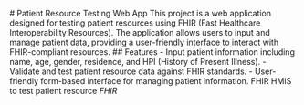 
#   P a t i e n t   R e s o u r c e   T e s t i n g   W e b   A p p 
 
 T h i s   p r o j e c t   i s   a   w e b   a p p l i c a t i o n   d e s i g n e d   f o r   t e s t i n g   p a t i e n t   r e s o u r c e s   u s i n g   F H I R   ( F a s t   H e a l t h c a r e   I n t e r o p e r a b i l i t y   R e s o u r c e s ) .   T h e   a p p l i c a t i o n   a l l o w s   u s e r s   t o   i n p u t   a n d   m a n a g e   p a t i e n t   d a t a ,   p r o v i d i n g   a   u s e r - f r i e n d l y   i n t e r f a c e   t o   i n t e r a c t   w i t h   F H I R - c o m p l i a n t   r e s o u r c e s . 
 
 # #   F e a t u r e s 
 
 -   I n p u t   p a t i e n t   i n f o r m a t i o n   i n c l u d i n g   n a m e ,   a g e ,   g e n d e r ,   r e s i d e n c e ,   a n d   H P I   ( H i s t o r y   o f   P r e s e n t   I l l n e s s ) . 
 -   V a l i d a t e   a n d   t e s t   p a t i e n t   r e s o u r c e   d a t a   a g a i n s t   F H I R   s t a n d a r d s . 
 -   U s e r - f r i e n d l y   f o r m - b a s e d   i n t e r f a c e   f o r   m a n a g i n g   p a t i e n t   i n f o r m a t i o n . 
 
   F H I R   H M I S   t o   t e s t   p a t i e n t   r e s o u r c e 
 
 
* * * F H I R * * *  
 